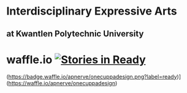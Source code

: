 Interdisciplinary Expressive Arts
=================================

at Kwantlen Polytechnic University
----------------------------------

waffle.io  [![Stories in Ready](https://badge.waffle.io/rosslaird/kwantlen.png?label=ready)](http://waffle.io/rosslaird/kwantlen)
=========


(https://badge.waffle.io/apnerve/onecuppadesign.png?label=ready)](https://waffle.io/apnerve/onecuppadesign)
